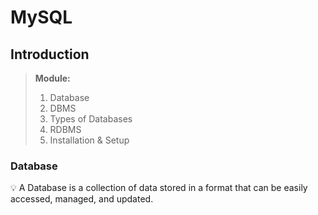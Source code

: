 # MySQL
## Introduction

> **Module:**
> 1. Database 
> 2. DBMS
> 3. Types of Databases
> 4. RDBMS
> 5. Installation & Setup

### Database

<aside>
💡 A Database is a collection of data stored in a format that can be easily accessed, managed, and updated.
</aside>
